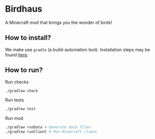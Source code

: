 # Birdhaus
A Minecraft mod that brings you the wonder of birds!

## How to install?
We make use `gradle` (a build-automation tool). Installation steps may be found [here](https://docs.gradle.org/current/userguide/installation.html).

## How to run?
Run checks
```bash
./gradlew check
```

Run tests
```bash
./gradlew test
```

Run mod
```bash
./gradlew runData # Generate data files
./gradlew runClient # Run Minecraft client
```
